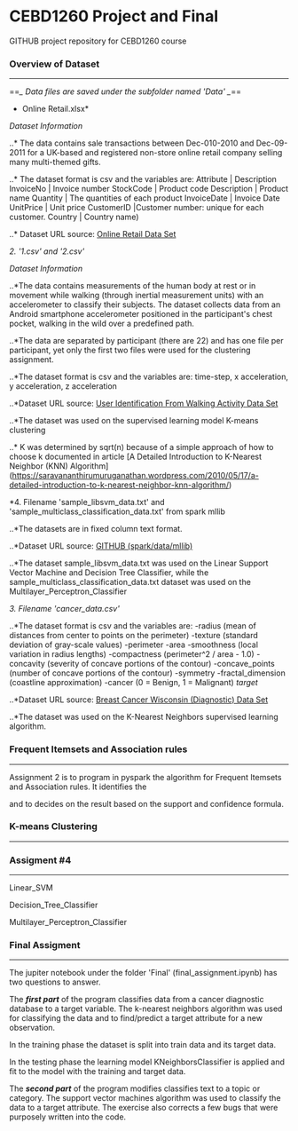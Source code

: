 # CEBD1260 Project and Final

GITHUB project repository for CEBD1260 course


### Overview of Dataset ###
---

==*_ Data files are saved under the subfolder named 'Data' _*==


*	Online Retail.xlsx*

_Dataset Information_

..* The data contains sale transactions between Dec-010-2010 and Dec-09-2011 for a UK-based and registered non-store online retail company selling many multi-themed gifts. 

..* The dataset format is csv and the variables are: 
    Attribute | Description
    InvoiceNo | Invoice number
    StockCode | Product code
    Description | Product name
    Quantity | The quantities of each product
    InvoiceDate | Invoice Date
    UnitPrice | Unit price
    CustomerID |Customer number: unique for each customer. 
    Country | Country name)


..* Dataset URL source:  [Online Retail Data Set](http://archive.ics.uci.edu/ml/datasets/online+retail)


*2.  '1.csv' and '2.csv'*


_Dataset Information_


..*The data contains measurements of the human body at rest or in movement while walking (through inertial measurement units) with an accelerometer to classify their subjects. The dataset collects data from an Android smartphone accelerometer positioned in the participant's chest pocket, walking in the wild over a predefined path.

..*The data are separated by participant (there are 22) and has one file per participant, yet only the first two files were used for the clustering assignment.

..*The dataset format is csv and the variables are: time-step, x acceleration, y acceleration, z acceleration

..*Dataset URL source:  [User Identification From Walking Activity Data Set](https://archive.ics.uci.edu/ml/datasets/User+Identification+From+Walking+Activity)

..*The dataset was used on the supervised learning model K-means clustering

..* K was determined by sqrt(n) because of a simple approach of how to choose k documented in article [A Detailed Introduction to K-Nearest Neighbor (KNN) Algorithm] (https://saravananthirumuruganathan.wordpress.com/2010/05/17/a-detailed-introduction-to-k-nearest-neighbor-knn-algorithm/)





*4. Filename 'sample_libsvm_data.txt' and 'sample_multiclass_classification_data.txt' from spark mllib 



..*The datasets are in fixed column text format.


..*Dataset URL source:  [GITHUB (spark/data/mllib)](https://github.com/apache/spark/tree/master/data/mllib)


..*The dataset sample_libsvm_data.txt was used on the Linear Support Vector Machine and Decision Tree Classifier, while the sample_multiclass_classification_data.txt dataset was used on the
Multilayer_Perceptron_Classifier





*3. Filename 'cancer_data.csv'*




..*The dataset format is csv and the variables are: 
    -radius (mean of distances from center to points on the perimeter)
    -texture (standard deviation of gray-scale values)
    -perimeter
    -area
    -smoothness (local variation in radius lengths)
    -compactness (perimeter^2 / area - 1.0)
    -concavity (severity of concave portions of the contour)
    -concave_points (number of concave portions of the contour)
    -symmetry
    -fractal_dimension (coastline approximation)
    -cancer (0 = Benign, 1 = Malignant)  *target*

..*Dataset URL source:  [Breast Cancer Wisconsin (Diagnostic) Data Set](http://archive.ics.uci.edu/ml/datasets/Breast+Cancer+Wisconsin+%28Diagnostic%29)

..*The dataset was used on the K-Nearest Neighbors supervised learning algorithm.








### Frequent Itemsets and Association rules ###
---

Assignment 2 is to program in pyspark the algorithm for Frequent Itemsets and Association rules.  It identifies the 

and to decides on the result based on the support and confidence formula.




### K-means Clustering ###
---


### Assigment #4 ###
---


Linear_SVM

Decision_Tree_Classifier


Multilayer_Perceptron_Classifier



### Final Assigment ###
---
The jupiter notebook under the folder 'Final' (final_assignment.ipynb) has two questions to answer. 

The **_first part_** of the program classifies data from a cancer diagnostic database to a target variable.  The k-nearest neighbors algorithm was used
for classifying the data and to find/predict a target attribute for a new observation.

In the training phase the dataset is split into train data and its target data. 

In the testing phase the learning model KNeighborsClassifier is applied and fit to the model with the training and target data.


The **_second part_** of the program modifies classifies text to a topic or category.  The support vector machines algorithm was used to classify the data to a target attribute. The exercise also corrects a few bugs that were purposely written into the code.






